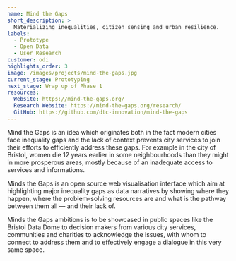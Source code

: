 ```yaml
---
name: Mind the Gaps
short_description: >
  Materializing inequalities, citizen sensing and urban resilience.
labels:
  - Prototype
  - Open Data
  - User Research
customer: odi
highlights_order: 3
image: /images/projects/mind-the-gaps.jpg
current_stage: Prototyping
next_stage: Wrap up of Phase 1
resources:
  Website: https://mind-the-gaps.org/
  Research Website: https://mind-the-gaps.org/research/
  GitHub: https://github.com/dtc-innovation/mind-the-gaps
---
```


Mind the Gaps is an idea which originates both in the fact modern cities face inequality
gaps and the lack of context prevents city services to join their efforts to efficiently
address these gaps. For example in the city of Bristol, women die 12 years earlier in some
neighbourhoods than they might in more prosperous areas, mostly because of an inadequate access
to services and informations.

Minds the Gaps is an open source web visualisation interface which aim at highlighting
major inequality gaps as data narratives by showing where they happen, where the problem-solving
resources are and what is the pathway between them all — and their lack of.

Minds the Gaps ambitions is to be showcased in public spaces like the Bristol Data Dome to
decision makers from various city services, communities and charities to acknowledge the
issues, with whom to connect to address them and to effectively engage a dialogue in this
very same space.

